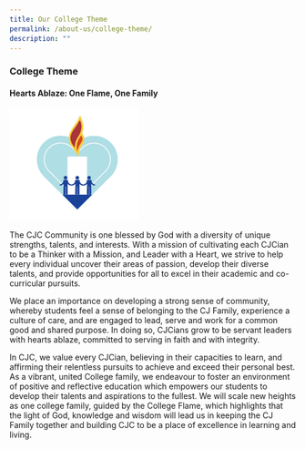 ```yaml
---
title: Our College Theme
permalink: /about-us/college-theme/
description: ""
---
```

### **College Theme**
#### **Hearts Ablaze: One Flame, One Family**

<img src="/images/collegetheme.jpg" style="width:45%">

The CJC Community is one blessed by God with a diversity of unique strengths, talents, and interests. With a mission of cultivating each CJCian to be a Thinker with a Mission, and Leader with a Heart, we strive to help every individual uncover their areas of passion, develop their diverse talents, and provide opportunities for all to excel in their academic and co-curricular pursuits.&nbsp;

We place an importance on developing a strong sense of community, whereby students feel a sense of belonging to the CJ Family, experience a culture of care, and are engaged to lead, serve and work for a common good and shared&nbsp;purpose. In doing so, CJCians grow to be servant leaders with hearts ablaze, committed to serving in faith and with integrity.  

In CJC, we value every CJCian, believing in their capacities to learn, and affirming their relentless pursuits to achieve and exceed their personal best. As a vibrant,&nbsp;united&nbsp;College family, we&nbsp;endeavour&nbsp;to foster an environment of positive and reflective education which empowers our students to develop their talents and aspirations to the fullest. We will scale new heights as one college family, guided by the College Flame, which highlights that the light of God, knowledge&nbsp;and&nbsp;wisdom will lead us in keeping the CJ Family together and building CJC to be a place of excellence in learning and living.